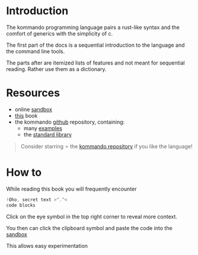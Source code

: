 # Introduction
The kommando programming language pairs a rust-like syntax and the comfort of generics with the simplicity of c.

The first part of the docs is a sequential introduction to the language and the command line tools.

The parts after are itemized lists of features and not meant for sequential reading. Rather use them as a dictionary.

# Resources
- online [sandbox](http://callie.cat)
- [this](./introduction.md) book
- the kommando [github](https://github.com/justanothercell/kommando/tree/dev) repository, containing:
    - many [examples](https://github.com/justanothercell/kommando/tree/dev/examples)
    - the [standard library](https://github.com/justanothercell/kommando/tree/dev/kdolib/std)

> Consider starring ⭐ the [kommando repository](https://github.com/justanothercell/kommando/tree/dev) if you like the language!

# How to
While reading this book you will frequently encounter
```rs
!Oho, secret text >^.^<
code blocks
```
Click on the eye symbol in the top right corner to reveal more context.

You then can click the clipboard symbol and paste the code into the [sandbox](http://callie.cat)

This allows easy experimentation
